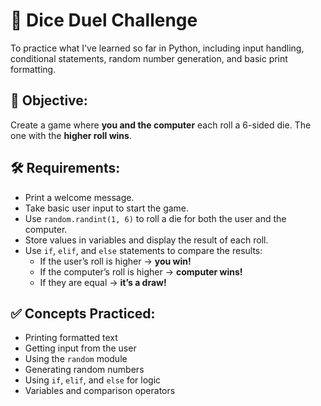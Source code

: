 # 🎲 Dice Duel Challenge

To practice what I've learned so far in Python, including input handling, conditional statements, random number generation, and basic print formatting.

## 🧠 Objective:
Create a game where **you and the computer** each roll a 6-sided die. The one with the **higher roll wins**.

## 🛠️ Requirements:

- Print a welcome message.
- Take basic user input to start the game.
- Use `random.randint(1, 6)` to roll a die for both the user and the computer.
- Store values in variables and display the result of each roll.
- Use `if`, `elif`, and `else` statements to compare the results:
  - If the user’s roll is higher → **you win!**
  - If the computer’s roll is higher → **computer wins!**
  - If they are equal → **it’s a draw!**

## ✅ Concepts Practiced:

- Printing formatted text
- Getting input from the user
- Using the `random` module
- Generating random numbers
- Using `if`, `elif`, and `else` for logic
- Variables and comparison operators
